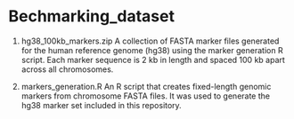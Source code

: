 # Bechmarking_dataset
1. hg38_100kb_markers.zip
A collection of FASTA marker files generated for the human reference genome (hg38) using the marker generation R script.
Each marker sequence is 2 kb in length and spaced 100 kb apart across all chromosomes.

2. markers_generation.R
An R script that creates fixed-length genomic markers from chromosome FASTA files.
It was used to generate the hg38 marker set included in this repository.
